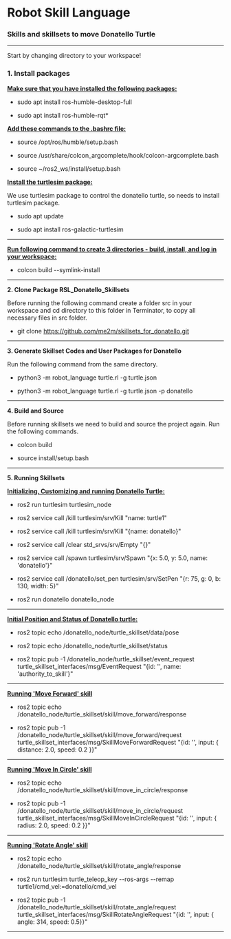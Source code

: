 # **Robot Skill Language**

### **Skills and skillsets to move Donatello Turtle**
****
Start by changing directory to your workspace!

### **1. Install packages**

<ins> **Make sure that you have installed the following packages:** </ins>


* sudo apt install ros-humble-desktop-full

* sudo apt install ros-humble-rqt*

<ins> **Add these commands to the .bashrc file:** </ins>

* source /opt/ros/humble/setup.bash        

* source /usr/share/colcon_argcomplete/hook/colcon-argcomplete.bash     
      
* source ~/ros2_ws/install/setup.bash       


<ins> **Install the turtlesim package:** </ins>

We use turtlesim package to control the donatello turtle, so needs to install turtlesim package.

* sudo apt update

* sudo apt install ros-galactic-turtlesim
****
<ins> **Run following command to create 3 directories - build, install, and log in your workspace:** </ins>

* colcon build  --symlink-install
****
 
**2. Clone Package RSL_Donatello_Skillsets**

Before running the following command create a folder src in your workspace and cd directory to this folder in Terminator, to copy all necessary files in src folder.

* git clone https://github.com/me2m/skillsets_for_donatello.git
****

**3. Generate Skillset Codes and User Packages for Donatello**

Run the following command from the same directory.

* python3 -m robot_language turtle.rl -g turtle.json

* python3 -m robot_language turtle.rl -g turtle.json -p donatello
****
    

**4. Build and Source**

Before running skillsets we need to build and source the project again. Run the following commands.

* colcon build

* source install/setup.bash
****


**5. Running Skillsets**

<ins> **Initializing, Customizing and running Donatello Turtle:** </ins>

* ros2 run turtlesim turtlesim_node

* ros2 service call /kill turtlesim/srv/Kill "name: turtle1"

* ros2 service call /kill turtlesim/srv/Kill "{name: donatello}"

* ros2 service call /clear std_srvs/srv/Empty "{}"

* ros2 service call /spawn turtlesim/srv/Spawn "{x: 5.0, y: 5.0, name: 'donatello'}"

* ros2 service call /donatello/set_pen turtlesim/srv/SetPen "{r: 75, g: 0, b: 130, width: 5}"

* ros2 run donatello donatello_node
****

<ins> **Initial Position and Status of Donatello turtle:** </ins>

* ros2 topic echo /donatello_node/turtle_skillset/data/pose

* ros2 topic echo /donatello_node/turtle_skillset/status

* ros2 topic pub -1 /donatello_node/turtle_skillset/event_request turtle_skillset_interfaces/msg/EventRequest "{id: '', name: 'authority_to_skill'}"
****

<ins> **Running 'Move Forward' skill** </ins>

* ros2 topic echo /donatello_node/turtle_skillset/skill/move_forward/response

* ros2 topic pub -1 /donatello_node/turtle_skillset/skill/move_forward/request turtle_skillset_interfaces/msg/SkillMoveForwardRequest "{id: '', input: { distance: 2.0, speed: 0.2 }}"
****

<ins> **Running 'Move In Circle' skill** </ins>

* ros2 topic echo /donatello_node/turtle_skillset/skill/move_in_circle/response

* ros2 topic pub -1 /donatello_node/turtle_skillset/skill/move_in_circle/request turtle_skillset_interfaces/msg/SkillMoveInCircleRequest "{id: '', input: { radius: 2.0, speed: 0.2 }}"
****

<ins> **Running 'Rotate Angle' skill** </ins>

* ros2 topic echo /donatello_node/turtle_skillset/skill/rotate_angle/response

* ros2 run turtlesim turtle_teleop_key --ros-args --remap turtle1/cmd_vel:=donatello/cmd_vel

* ros2 topic pub -1 /donatello_node/turtle_skillset/skill/rotate_angle/request turtle_skillset_interfaces/msg/SkillRotateAngleRequest "{id: '', input: { angle: 314, speed: 0.5}}"
****
